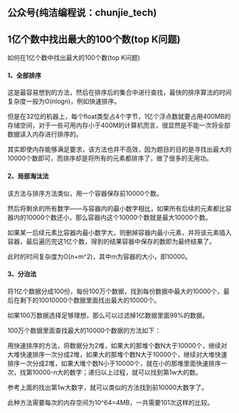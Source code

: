 ## 公众号(纯洁编程说：chunjie_tech)

## 1亿个数中找出最大的100个数(top K问题)

如何在1亿个数中找出最大的100个数(top K问题)

#### 1、全部排序

这是最容易想到的方法，然后在排序后的集合中进行查找，最快的排序算法的时间复杂度一般为O(nlogn)，例如快速排序。

但是在32位的机器上，每个float类型占4个字节，1亿个浮点数就要占用400MB的存储空间，对于一些可用内存小于400M的计算机而言，很显然是不能一次将全部数据读入内存进行排序的。

其实即使内存能够满足要求，该方法也并不高效，因为题目的目的是寻找出最大的10000个数即可，而排序却是将所有的元素都排序了，做了很多的无用功。

#### 2、局部淘汰法

该方法与排序方法类似，用一个容器保存前10000个数。

然后将剩余的所有数字——与容器内的最小数字相比，如果所有后续的元素都比容器内的10000个数还小，那么容器内这个10000个数就是最大10000个数。

如果某一后续元素比容器内最小数字大，则删掉容器内最小元素，并将该元素插入容器，最后遍历完这1亿个数，得到的结果容器中保存的数即为最终结果了。

此时的时间复杂度为O(n+m^2)，其中m为容器的大小，即10000。

#### 3、分治法

将1亿个数据分成100份，每份100万个数据，找到每份数据中最大的10000个，最后在剩下的10010000个数据里面找出最大的10000个。

如果100万数据选择足够理想，那么可以过滤掉1亿数据里面99%的数据。

100万个数据里面查找最大的10000个数据的方法如下：

用快速排序的方法，将数据分为2堆，如果大的那堆个数N大于10000个，继续对大堆快速排序一次分成2堆，如果大的那堆个数N大于10000个，继续对大堆快速排序一次分成2堆，如果大堆个数N小于10000个，就在小的那堆里面快速排序一次，找第10000-n大的数字；递归以上过程，就可以找到第1w大的数。

参考上面的找出第1w大数字，就可以类似的方法找到前10000大数字了。

此种方法需要每次的内存空间为10^64=4MB，一共需要101次这样的比较。



